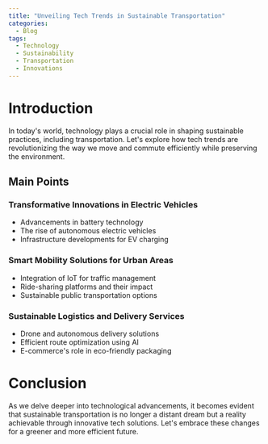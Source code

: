 ```yaml
---
title: "Unveiling Tech Trends in Sustainable Transportation"
categories:
  - Blog
tags:
  - Technology
  - Sustainability
  - Transportation
  - Innovations
---
```


# Introduction
In today's world, technology plays a crucial role in shaping sustainable practices, including transportation. Let's explore how tech trends are revolutionizing the way we move and commute efficiently while preserving the environment.

## Main Points
### Transformative Innovations in Electric Vehicles
- Advancements in battery technology
- The rise of autonomous electric vehicles
- Infrastructure developments for EV charging

### Smart Mobility Solutions for Urban Areas
- Integration of IoT for traffic management
- Ride-sharing platforms and their impact
- Sustainable public transportation options

### Sustainable Logistics and Delivery Services
- Drone and autonomous delivery solutions
- Efficient route optimization using AI
- E-commerce's role in eco-friendly packaging

# Conclusion
As we delve deeper into technological advancements, it becomes evident that sustainable transportation is no longer a distant dream but a reality achievable through innovative tech solutions. Let's embrace these changes for a greener and more efficient future.